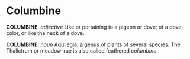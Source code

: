 # Columbine

**COLUMBINE**, _adjective_ Like or pertaining to a pigeon or dove; of a dove-color, or like the neck of a dove.

**COLUMBINE**, _noun_ Aquilegia, a genus of plants of several species. The Thalictrum or meadow-rue is also called feathered _columbine_